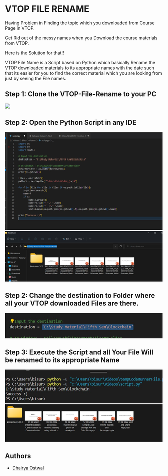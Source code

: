 
# VTOP FILE RENAME

Having Problem in Finding the topic which you downloaded from Course Page in VTOP.

Get Rid out of the messy names when you Download the course materials from VTOP.

Here is the Solution for that!!

VTOP File Name is a Script based on Python which basically Rename the VTOP downloaded materials to its appropriate names with the date such that its easier for you to find the correct material which you are looking from just by seeing the File names.

## Step 1: Clone the VTOP-File-Rename to your PC
![](/Screenshot/1.jpg)

## Step 2: Open the Python Script in any IDE 
![](Screenshot/2.jpg)
![](Screenshot/3.jpg)
## Step 2: Change the destination to Folder where all your VTOP downloaded Files are there.
![](Screenshot/4.jpg)
## Step 3: Execute the Script and all Your File Will be renamed to its appropriate Name
![](Screenshot/5.jpg)
![](Screenshot/6.jpg)


## Authors

- [Dhairya Ostwal](https://www.github.com/dhairyaostwal)


